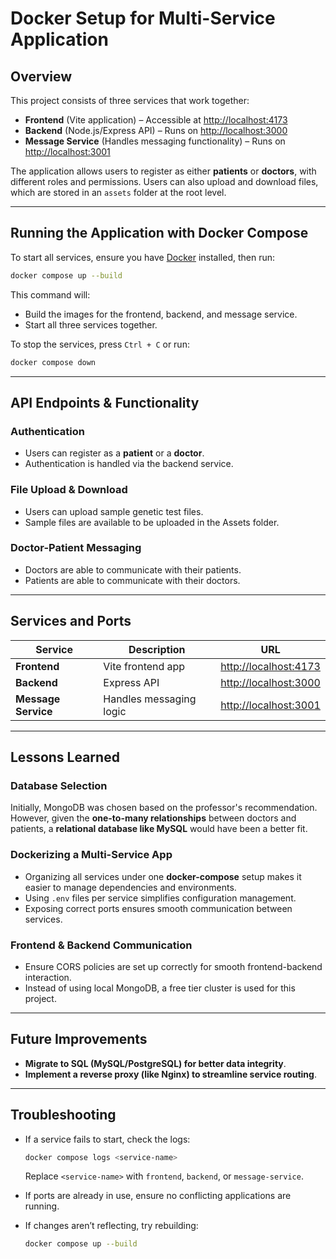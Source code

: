 # Docker Setup for Multi-Service Application

## Overview
This project consists of three services that work together:
- **Frontend** (Vite application) – Accessible at [http://localhost:4173](http://localhost:4173)
- **Backend** (Node.js/Express API) – Runs on [http://localhost:3000](http://localhost:3000)
- **Message Service** (Handles messaging functionality) – Runs on [http://localhost:3001](http://localhost:3001)

The application allows users to register as either **patients** or **doctors**, with different roles and permissions. Users can also upload and download files, which are stored in an `assets` folder at the root level.

---

## Running the Application with Docker Compose
To start all services, ensure you have [Docker](https://www.docker.com/) installed, then run:

```sh
docker compose up --build
```

This command will:
- Build the images for the frontend, backend, and message service.
- Start all three services together.

To stop the services, press `Ctrl + C` or run:

```sh
docker compose down
```

---

## API Endpoints & Functionality
### Authentication
- Users can register as a **patient** or a **doctor**.
- Authentication is handled via the backend service.

### File Upload & Download
- Users can upload sample genetic test files.
- Sample files are available to be uploaded in the Assets folder.

### Doctor-Patient Messaging
- Doctors are able to communicate with their patients.
- Patients are able to communicate with their doctors.

---

## Services and Ports
| Service          | Description                          | URL                       |
|-----------------|----------------------------------|---------------------------|
| **Frontend**    | Vite frontend app                 | [http://localhost:4173](http://localhost:4173) |
| **Backend**     | Express API                        | [http://localhost:3000](http://localhost:3000) |
| **Message Service** | Handles messaging logic           | [http://localhost:3001](http://localhost:3001) |

---

## Lessons Learned
### Database Selection
Initially, MongoDB was chosen based on the professor's recommendation. However, given the **one-to-many relationships** between doctors and patients, a **relational database like MySQL** would have been a better fit.

### Dockerizing a Multi-Service App
- Organizing all services under one **docker-compose** setup makes it easier to manage dependencies and environments.
- Using `.env` files per service simplifies configuration management.
- Exposing correct ports ensures smooth communication between services.

### Frontend & Backend Communication
- Ensure CORS policies are set up correctly for smooth frontend-backend interaction.
- Instead of using local MongoDB, a free tier cluster is used for this project.

---

## Future Improvements
- **Migrate to SQL (MySQL/PostgreSQL) for better data integrity**.
- **Implement a reverse proxy (like Nginx) to streamline service routing**.

---

## Troubleshooting
- If a service fails to start, check the logs:
  ```sh
  docker compose logs <service-name>
  ```
  Replace `<service-name>` with `frontend`, `backend`, or `message-service`.

- If ports are already in use, ensure no conflicting applications are running.
- If changes aren’t reflecting, try rebuilding:
  ```sh
  docker compose up --build
  ```

